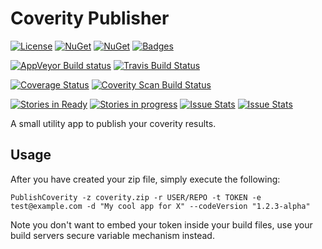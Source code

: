 Coverity Publisher
==================

[![License](http://img.shields.io/:license-mit-blue.svg)](http://csmacnz.mit-license.org)
[![NuGet](https://img.shields.io/nuget/v/PublishCoverity.svg)](https://www.nuget.org/packages/PublishCoverity)
[![NuGet](https://img.shields.io/nuget/dt/PublishCoverity.svg)](https://www.nuget.org/packages/PublishCoverity)
[![Badges](http://img.shields.io/:badges-12/12-ff6799.svg)](https://github.com/badges/badgerbadgerbadger)

[![AppVeyor Build status](https://img.shields.io/appveyor/ci/MarkClearwater/coveritypublisher.svg)](https://ci.appveyor.com/project/MarkClearwater/coveritypublisher)
[![Travis Build Status](https://img.shields.io/travis/csMACnz/coveritypublisher.svg)](https://travis-ci.org/csMACnz/coveritypublisher)

[![Coverage Status](https://img.shields.io/coveralls/csMACnz/coveritypublisher.svg)](https://coveralls.io/r/csMACnz/coveritypublisher?branch=master)
[![Coverity Scan Build Status](https://scan.coverity.com/projects/4354/badge.svg)](https://scan.coverity.com/projects/4354)

[![Stories in Ready](https://badge.waffle.io/csmacnz/coveritypublisher.png?label=ready&title=Ready)](https://waffle.io/csmacnz/coveritypublisher)
[![Stories in progress](https://badge.waffle.io/csmacnz/coveritypublisher.png?label=in%20progress&title=In%20Progress)](https://waffle.io/csmacnz/coveritypublisher)
[![Issue Stats](http://www.issuestats.com/github/csMACnz/coveritypublisher/badge/pr)](http://www.issuestats.com/github/csMACnz/coveritypublisher)
[![Issue Stats](http://www.issuestats.com/github/csMACnz/coveritypublisher/badge/issue)](http://www.issuestats.com/github/csMACnz/coveritypublisher)


A small utility app to publish your coverity results.

Usage
-----

After you have created your zip file, simply execute the following:

    PublishCoverity -z coverity.zip -r USER/REPO -t TOKEN -e test@example.com -d "My cool app for X" --codeVersion "1.2.3-alpha"

Note you don't want to embed your token inside your build files, use your build servers secure variable mechanism instead.
